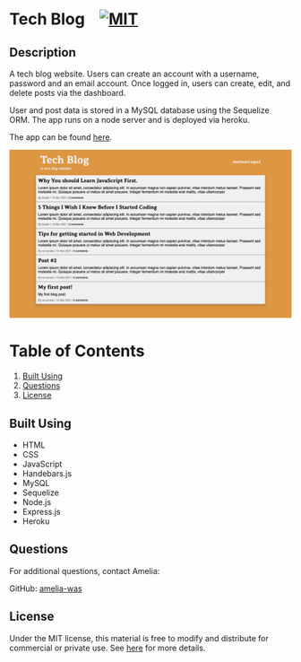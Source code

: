 # Tech Blog &nbsp;&nbsp;&nbsp;[![MIT](https://img.shields.io/badge/license-MIT-yellow?style=for-the-badge)](https://shields.io/)

## Description

A tech blog website. Users can create an account with a username, password and an email account. Once logged in, users can create, edit, and delete posts via the dashboard.

User and post data is stored in a MySQL database using the Sequelize ORM. The app runs on a node server and is deployed via heroku.

The app can be found [here](https://sleepy-scrubland-82236.herokuapp.com/).

![Tech Blog Screenshot](./public/assets/images/tech-blog-screenshot.png)

# Table of Contents
1. [Built Using](#built-using)
2. [Questions](#questions)
3. [License](#license)

## Built Using
- HTML
- CSS
- JavaScript
- Handebars.js
- MySQL
- Sequelize
- Node.js
- Express.js
- Heroku

## Questions
For additional questions, contact Amelia:

GitHub: [amelia-was](https://github.com/amelia-was)

## License
Under the MIT license, this material is free to modify and distribute for commercial or private use. See [here](https://opensource.org/licenses/MIT) for more details.